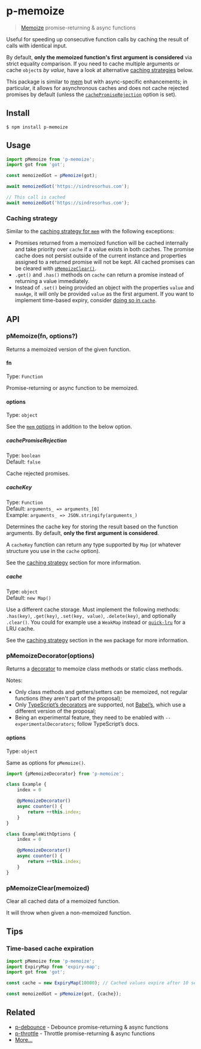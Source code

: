 # p-memoize

> [Memoize](https://en.wikipedia.org/wiki/Memoization) promise-returning & async functions

Useful for speeding up consecutive function calls by caching the result of calls with identical input.

<!-- Please keep this section in sync with https://github.com/sindresorhus/mem/blob/main/readme.md -->

By default, **only the memoized function's first argument is considered** via strict equality comparison. If you need to cache multiple arguments or cache `object`s *by value*, have a look at alternative [caching strategies](#caching-strategy) below.

This package is similar to [mem](https://github.com/sindresorhus/mem) but with async-specific enhancements; in particular, it allows for asynchronous caches and does not cache rejected promises by default (unless the [`cachePromiseRejection`](#cachePromiseRejection) option is set).

## Install

```
$ npm install p-memoize
```

## Usage

```js
import pMemoize from 'p-memoize';
import got from 'got';

const memoizedGot = pMemoize(got);

await memoizedGot('https://sindresorhus.com');

// This call is cached
await memoizedGot('https://sindresorhus.com');
```

### Caching strategy

Similar to the [caching strategy for `mem`](https://github.com/sindresorhus/mem#options) with the following exceptions:

- Promises returned from a memoized function will be cached internally and take priority over `cache` if a value exists in both caches. The promise cache does not persist outside of the current instance and properties assigned to a returned promise will not be kept. All cached promises can be cleared with [`pMemoizeClear()`](#pmemoizeclearfn).
- `.get()` and `.has()` methods on `cache` can return a promise instead of returning a value immediately.
- Instead of `.set()` being provided an object with the properties `value` and `maxAge`, it will only be provided `value` as the first argument. If you want to implement time-based expiry, consider [doing so in `cache`](#time-based-cache-expiration).

## API

### pMemoize(fn, options?)

Returns a memoized version of the given function.

#### fn

Type: `Function`

Promise-returning or async function to be memoized.

#### options

Type: `object`

See the [`mem` options](https://github.com/sindresorhus/mem#options) in addition to the below option.

##### cachePromiseRejection

Type: `boolean`\
Default: `false`

Cache rejected promises.

##### cacheKey

Type: `Function`\
Default: `arguments_ => arguments_[0]`\
Example: `arguments_ => JSON.stringify(arguments_)`

Determines the cache key for storing the result based on the function arguments. By default, **only the first argument is considered**.

A `cacheKey` function can return any type supported by `Map` (or whatever structure you use in the `cache` option).

See the [caching strategy](#caching-strategy) section for more information.

##### cache

Type: `object`\
Default: `new Map()`

Use a different cache storage. Must implement the following methods: `.has(key)`, `.get(key)`, `.set(key, value)`, `.delete(key)`, and optionally `.clear()`. You could for example use a `WeakMap` instead or [`quick-lru`](https://github.com/sindresorhus/quick-lru) for a LRU cache.

See the [caching strategy](https://github.com/sindresorhus/mem#caching-strategy) section in the `mem` package for more information.

### pMemoizeDecorator(options)

Returns a [decorator](https://github.com/tc39/proposal-decorators) to memoize class methods or static class methods.

Notes:

- Only class methods and getters/setters can be memoized, not regular functions (they aren't part of the proposal);
- Only [TypeScript’s decorators](https://www.typescriptlang.org/docs/handbook/decorators.html#parameter-decorators) are supported, not [Babel’s](https://babeljs.io/docs/en/babel-plugin-proposal-decorators), which use a different version of the proposal;
- Being an experimental feature, they need to be enabled with `--experimentalDecorators`; follow TypeScript’s docs.

#### options

Type: `object`

Same as options for `pMemoize()`.

```ts
import {pMemoizeDecorator} from 'p-memoize';

class Example {
	index = 0

	@pMemoizeDecorator()
	async counter() {
		return ++this.index;
	}
}

class ExampleWithOptions {
	index = 0

	@pMemoizeDecorator()
	async counter() {
		return ++this.index;
	}
}
```

### pMemoizeClear(memoized)

Clear all cached data of a memoized function.

It will throw when given a non-memoized function.

## Tips

### Time-based cache expiration

```js
import pMemoize from 'p-memoize';
import ExpiryMap from 'expiry-map';
import got from 'got';

const cache = new ExpiryMap(10000); // Cached values expire after 10 seconds

const memoizedGot = pMemoize(got, {cache});
```

## Related

- [p-debounce](https://github.com/sindresorhus/p-debounce) - Debounce promise-returning & async functions
- [p-throttle](https://github.com/sindresorhus/p-throttle) - Throttle promise-returning & async functions
- [More…](https://github.com/sindresorhus/promise-fun)
